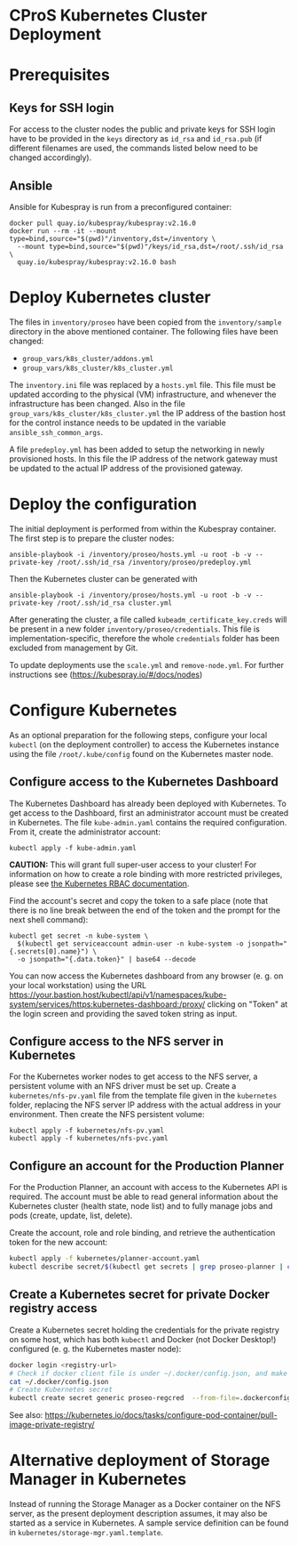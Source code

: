 CProS Kubernetes Cluster Deployment
===================================


# Prerequisites

## Keys for SSH login

For access to the cluster nodes the public and private keys for SSH login have to be provided in the
`keys` directory as `id_rsa` and `id_rsa.pub` (if different filenames are used, the commands listed
below need to be changed accordingly).

## Ansible

Ansible for Kubespray is run from a preconfigured container:
```
docker pull quay.io/kubespray/kubespray:v2.16.0
docker run --rm -it --mount type=bind,source="$(pwd)"/inventory,dst=/inventory \
  --mount type=bind,source="$(pwd)"/keys/id_rsa,dst=/root/.ssh/id_rsa \
  quay.io/kubespray/kubespray:v2.16.0 bash
```


# Deploy Kubernetes cluster

The files in `inventory/proseo` have been copied from the `inventory/sample` directory
in the above mentioned container. The following files have been changed:
- `group_vars/k8s_cluster/addons.yml`
- `group_vars/k8s_cluster/k8s_cluster.yml`

The `inventory.ini` file was replaced by a `hosts.yml` file. This file must be updated according to the physical (VM)
infrastructure, and whenever the infrastructure has been changed. Also in the file `group_vars/k8s_cluster/k8s_cluster.yml`
the IP address of the bastion host for the control instance needs to be updated in the variable `ansible_ssh_common_args`.

A file `predeploy.yml` has been added to setup the networking in newly provisioned hosts. In this file the IP address
of the network gateway must be updated to the actual IP address of the provisioned gateway.


# Deploy the configuration

The initial deployment is performed from within the Kubespray container. The first step is to prepare
the cluster nodes:
```
ansible-playbook -i /inventory/proseo/hosts.yml -u root -b -v --private-key /root/.ssh/id_rsa /inventory/proseo/predeploy.yml
```

Then the Kubernetes cluster can be generated with
```
ansible-playbook -i /inventory/proseo/hosts.yml -u root -b -v --private-key /root/.ssh/id_rsa cluster.yml
```

After generating the cluster, a file called `kubeadm_certificate_key.creds` will be present in a new folder
`inventory/proseo/credentials`. This file is implementation-specific, therefore the whole `credentials` folder
has been excluded from management by Git.

To update deployments use the `scale.yml` and `remove-node.yml`. For further instructions see
(https://kubespray.io/#/docs/nodes)


# Configure Kubernetes

As an optional preparation for the following steps, configure your local `kubectl` (on the deployment controller) to access
the Kubernetes instance using the file `/root/.kube/config` found on the Kubernetes master node.

## Configure access to the Kubernetes Dashboard

The Kubernetes Dashboard has already been deployed with Kubernetes. To get access to the Dashboard, first an administrator
account must be created in Kubernetes. The file `kube-admin.yaml` contains the required configuration.
From it, create the administrator account:
```
kubectl apply -f kube-admin.yaml
```

__CAUTION:__ This will grant full super-user access to your cluster! For information on how to create a role binding
with more restricted privileges, please see
[the Kubernetes RBAC documentation](https://kubernetes.io/docs/reference/access-authn-authz/rbac/#user-facing-roles).
   
Find the account's secret and copy the token to a safe place (note that there is no line break between the end of the
token and the prompt for the next shell command):
```
kubectl get secret -n kube-system \
  $(kubectl get serviceaccount admin-user -n kube-system -o jsonpath="{.secrets[0].name}") \
  -o jsonpath="{.data.token}" | base64 --decode 
```

You can now access the Kubernetes dashboard from any browser (e. g. on your local workstation) using the URL
https://your.bastion.host/kubectl/api/v1/namespaces/kube-system/services/https:kubernetes-dashboard:/proxy/
clicking on "Token" at the login screen and providing the saved token string as input.


## Configure access to the NFS server in Kubernetes

For the Kubernetes worker nodes to get access to the NFS server, a persistent volume with an NFS driver must be
set up. Create a `kubernetes/nfs-pv.yaml` file from the template file given in the `kubernetes` folder, replacing
the NFS server IP address with the actual address in your environment. Then create the NFS persistent volume:
```
kubectl apply -f kubernetes/nfs-pv.yaml
kubectl apply -f kubernetes/nfs-pvc.yaml
```


## Configure an account for the Production Planner

For the Production Planner, an account with access to the Kubernetes API is required. The account must be able to read general
information about the Kubernetes cluster (health state, node list) and to fully manage jobs and pods (create, update, list, delete).

Create the account, role and role binding, and retrieve the authentication token for the new account:
```bash
kubectl apply -f kubernetes/planner-account.yaml
kubectl describe secret/$(kubectl get secrets | grep proseo-planner | cut -d ' ' -f 1)
```


## Create a Kubernetes secret for private Docker registry access

Create a Kubernetes secret holding the credentials for the private registry on some host, which has both `kubectl` and Docker
(not Docker Desktop!) configured (e. g. the Kubernetes master node):
```sh
docker login <registry-url>
# Check if docker client file is under ~/.docker/config.json, and make sure it actually contains the desired credentials
cat ~/.docker/config.json
# Create Kubernetes secret
kubectl create secret generic proseo-regcred  --from-file=.dockerconfigjson=$HOME/.docker/config.json --type=kubernetes.io/dockerconfigjson
```
See also: <https://kubernetes.io/docs/tasks/configure-pod-container/pull-image-private-registry/>


# Alternative deployment of Storage Manager in Kubernetes

Instead of running the Storage Manager as a Docker container on the NFS server, as the present deployment description
assumes, it may also be started as a service in Kubernetes. A sample service definition can be found in
`kubernetes/storage-mgr.yaml.template`.
